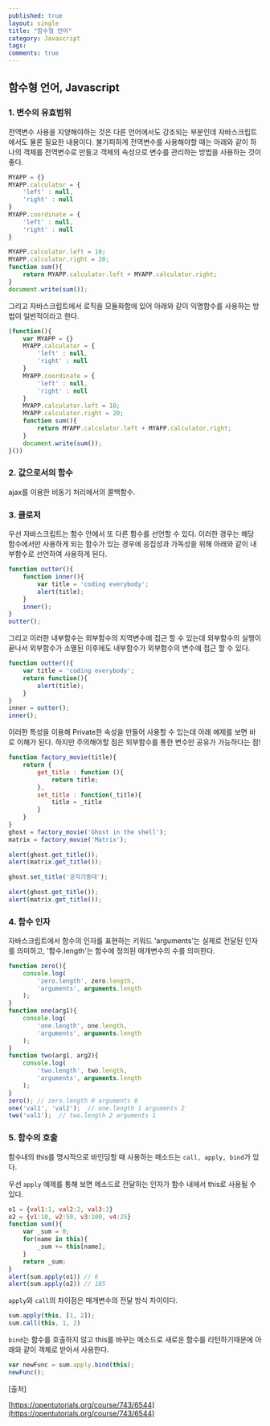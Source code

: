```yaml
---
published: true
layout: single
title: "함수형 언어"
category: Javascript
tags:
comments: true
---
```


## 함수형 언어, Javascript

### 1. 변수의 유효범위

전역변수 사용을 지양해야하는 것은 다른 언어에서도 강조되는 부분인데 자바스크립트에서도 물론 필요한 내용이다. 불가피하게 전역변수를 사용해야할 때는 아래와 같이 하나의 객체를 전역변수로 만들고 객체의 속성으로 변수를 관리하는 방법을 사용하는 것이 좋다.

```javascript
MYAPP = {}
MYAPP.calculator = {
    'left' : null,
    'right' : null
}
MYAPP.coordinate = {
    'left' : null,
    'right' : null
}
 
MYAPP.calculator.left = 10;
MYAPP.calculator.right = 20;
function sum(){
    return MYAPP.calculator.left + MYAPP.calculator.right;
}
document.write(sum());
```

그리고 자바스크립트에서 로직을 모듈화함에 있어 아래와 같이 익명함수를 사용하는 방법이 일반적이라고 한다.
```javascript
(function(){
    var MYAPP = {}
    MYAPP.calculator = {
        'left' : null,
        'right' : null
    }
    MYAPP.coordinate = {
        'left' : null,
        'right' : null
    }
    MYAPP.calculator.left = 10;
    MYAPP.calculator.right = 20;
    function sum(){
        return MYAPP.calculator.left + MYAPP.calculator.right;
    }
    document.write(sum());
}())
```

### 2. 값으로서의 함수

ajax를 이용한 비동기 처리에서의 콜백함수.

### 3. 클로저

우선 자바스크립트는 함수 안에서 또 다른 함수를 선언할 수 있다. 이러한 경우는 해당 함수에서만 사용하게 되는 함수가 있는 경우에 응집성과 가독성을 위해 아래와 같이 내부함수로 선언하여 사용하게 된다.

```javascript
function outter(){
    function inner(){
        var title = 'coding everybody'; 
        alert(title);
    }
    inner();
}
outter();
```

그리고 이러한 내부함수는 외부함수의 지역변수에 접근 할 수 있는데 외부함수의 실행이 끝나서 외부함수가 소멸된 이후에도 내부함수가 외부함수의 변수에 접근 할 수 있다.
```javascript
function outter(){
    var title = 'coding everybody';  
    return function(){        
        alert(title);
    }
}
inner = outter();
inner();
```

이러한 특성을 이용해 Private한 속성을 만들어 사용할 수 있는데 아래 예제를 보면 바로 이해가 된다.
하지만 주의해야할 점은 외부함수를 통한 변수만 공유가 가능하다는 점!
```javascript
function factory_movie(title){
    return {
        get_title : function (){
            return title;
        },
        set_title : function(_title){
            title = _title
        }
    }
}
ghost = factory_movie('Ghost in the shell');
matrix = factory_movie('Matrix');
 
alert(ghost.get_title());
alert(matrix.get_title());
 
ghost.set_title('공각기동대');
 
alert(ghost.get_title());
alert(matrix.get_title());
```

### 4. 함수 인자
자바스크립트에서 함수의 인자를 표현하는 키워드 'arguments'는 실제로 전달된 인자를 의미하고, '함수.length'는 함수에 정의된 매개변수의 수를 의미한다.

```javascript
function zero(){
    console.log(
        'zero.length', zero.length,
        'arguments', arguments.length
    );
}
function one(arg1){
    console.log(
        'one.length', one.length,
        'arguments', arguments.length
    );
}
function two(arg1, arg2){
    console.log(
        'two.length', two.length,
        'arguments', arguments.length
    );
}
zero(); // zero.length 0 arguments 0 
one('val1', 'val2');  // one.length 1 arguments 2 
two('val1');  // two.length 2 arguments 1
```

### 5. 함수의 호출

함수내의 this를 명시적으로 바인딩할 때 사용하는 메소드는 `call, apply, bind`가 있다.

우선 `apply` 예제를 통해 보면 메소드로 전달하는 인자가 함수 내에서 this로 사용될 수 있다.

```javascript
o1 = {val1:1, val2:2, val3:3}
o2 = {v1:10, v2:50, v3:100, v4:25}
function sum(){
    var _sum = 0;
    for(name in this){
        _sum += this[name];
    }
    return _sum;
}
alert(sum.apply(o1)) // 6
alert(sum.apply(o2)) // 185
```

`apply`와 `call`의 차이점은 매개변수의 전달 방식 차이이다.
```javascript
sum.apply(this, [1, 2]);
sum.call(this, 1, 2)
```

`bind`는 함수를 호출하지 않고 this를 바꾸는 메소드로 새로운 함수를 리턴하기때문에 아래와 같이 객체로 받아서 사용한다.
```javascript
var newFunc = sum.apply.bind(this);
newFunc();
```

[출처]

[https://opentutorials.org/course/743/6544](https://opentutorials.org/course/743/6544)